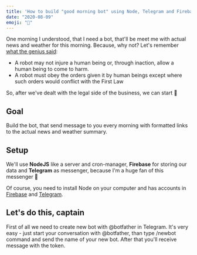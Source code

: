 ```yaml
---
title: 'How to build "good morning bot" using Node, Telegram and Firebase'
date: "2020-08-09"
emoji: "🤖"
---
```


One morning I understood, that I need a bot, that'll be meet me with actual news and weather for this morning. Because, why not? Let's remember [what the genius said](https://en.wikipedia.org/wiki/Three_Laws_of_Robotics):

- A robot may not injure a human being or, through inaction, allow a human being to come to harm.
- A robot must obey the orders given it by human beings except where such orders would conflict with the First Law

So, after we've dealt with the legal side of the business, we can start 👀

## Goal

Build the bot, that send message to you every morning with formatted links to the actual news and weather summary.

## Setup

We'll use **NodeJS** like a server and cron-manager, **Firebase** for storing our data and **Telegram** as messenger, because I'm a huge fan of this messenger 🥰

Of course, you need to install Node on your computer and has accounts in [Firebase](https://firebase.google.com/) and [Telegram](https://telegram.org/).

## Let's do this, captain

First of all we need to create new bot with @botfather in Telegram. It's very easy - just start your conversation with @botfather, than type /newbot command and send the name of your new bot. After that you'll receive message with the token.
